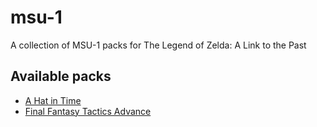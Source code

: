 # msu-1

A collection of MSU-1 packs for The Legend of Zelda: A Link to the Past

## Available packs

* [A Hat in Time](ahit)
* [Final Fantasy Tactics Advance](ffta)
